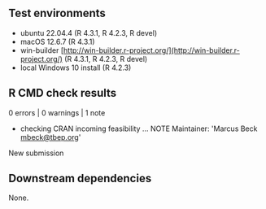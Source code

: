 ## Test environments

* ubuntu 22.04.4 (R 4.3.1, R 4.2.3, R devel)
* macOS 12.6.7 (R 4.3.1)
* win-builder [http://win-builder.r-project.org/](http://win-builder.r-project.org/) (R 4.3.1, R 4.2.3, R devel)
* local Windows 10 install (R 4.2.3)

## R CMD check results

0 errors | 0 warnings | 1 note

* checking CRAN incoming feasibility ... NOTE
Maintainer: 'Marcus Beck <mbeck@tbep.org>'

New submission

## Downstream dependencies

None.
